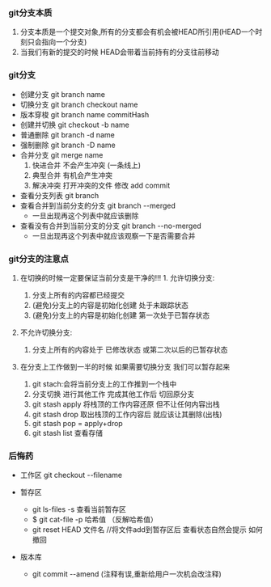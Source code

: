 ### git分支本质
  1. 分支本质是一个提交对象,所有的分支都会有机会被HEAD所引用(HEAD一个时刻只会指向一个分支)
  2. 当我们有新的提交的时候 HEAD会带着当前持有的分支往前移动
### git分支
  * 创建分支            git branch name
  * 切换分支            git branch checkout name
  * 版本穿梭            git branch name commitHash
  * 创建并切换          git checkout -b name
  * 普通删除              git branch -d name
  * 强制删除              git branch -D name
  * 合并分支              git merge name
    1. 快进合并 不会产生冲突 (一条线上)
    2. 典型合并 有机会产生冲突
    3. 解决冲突 打开冲突的文件 修改 add commit
  * 查看分支列表  git branch
  * 查看合并到当前分支的分支 git branch --merged
      * 一旦出现再这个列表中就应该删除
  * 查看没有合并到当前分支的分支 git branch --no-merged
      * 一旦出现再这个列表中就应该观察一下是否需要合并

### git分支的注意点
  1. 在切换的时候一定要保证当前分支是干净的!!!
    1. 允许切换分支:
      1. 分支上所有的内容都已经提交
      2. (避免)分支上的内容是初始化创建 处于未跟踪状态
      3. (避免)分支上的内容是初始化创建 第一次处于已暂存状态

  2. 不允许切换分支:
      1. 分支上所有的内容处于 已修改状态 或第二次以后的已暂存状态

  3. 在分支上工作做到一半的时候 如果需要切换分支 我们可以暂存起来
      1. git stach:会将当前分支上的工作推到一个栈中
      2. 分支切换 进行其他工作 完成其他工作后 切回原分支
      3. git stash apply 将栈顶的工作内容还原 但不让任何内容出栈
      4. git stash drop  取出栈顶的工作内容后 就应该让其删除(出栈)
      4. git stash pop  = apply+drop
      5. git stash list 查看存储

### 后悔药
  * 工作区 git checkout --filename

  * 暂存区
       * git ls-files -s 查看当前暂存区
       * $ git cat-file -p 哈希值 （反解哈希值）
       * git reset HEAD 文件名 //将文件add到暂存区后 查看状态自然会提示 如何撤回

  * 版本库
      * git commit --amend (注释有误,重新给用户一次机会改注释)


    